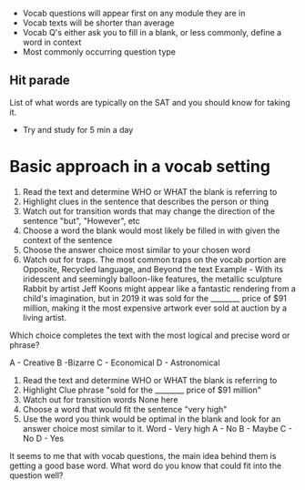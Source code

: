 
- Vocab questions will appear first on any module they are in
- Vocab texts will be shorter than average
- Vocab Q's either ask you to fill in a blank, or less commonly, define a word in context 
- Most commonly occurring question type
## Hit parade
List of what words are typically on the SAT and you should know for taking it. 
- Try and study for 5 min a day
# Basic approach in a vocab setting

1. Read the text and determine WHO or WHAT the blank is referring to
2. Highlight clues in the sentence that describes the person or thing
3. Watch out for transition words that may change the direction of the sentence "but", "However", etc
4. Choose a word the blank would most likely be filled in with given the context of the sentence
5. Choose the answer choice most similar to your chosen word
6. Watch out for traps. The most common traps on the vocab portion are Opposite, Recycled language, and Beyond the text
Example - 
	With its iridescent and seemingly balloon-like features, the metallic sculpture Rabbit by artist Jeff Koons might appear like a fantastic rendering from a child's imagination, but in 2019 it was sold for the ________ price of $91 million, making it the most expensive artwork ever sold at auction by a living artist.

Which choice completes the text with the most logical and precise word or phrase?

A - Creative
B -Bizarre
C - Economical
D - Astronomical

1. Read the text and determine WHO or WHAT the blank is referring to
2. Highlight Clue phrase
	"sold for the ________ price of $91 million"
3. Watch out for transition words
	None here
4. Choose a word that would fit the sentence 
	"very high"
5. Use the word you think would be optimal in the blank and look for an answer choice most similar to it. 
	Word - Very high
	A - No
	B - Maybe
	C - No
	D - Yes

It seems to me that with vocab questions, the main idea behind them is getting a good base word. What word do you know that could fit into the question well? 